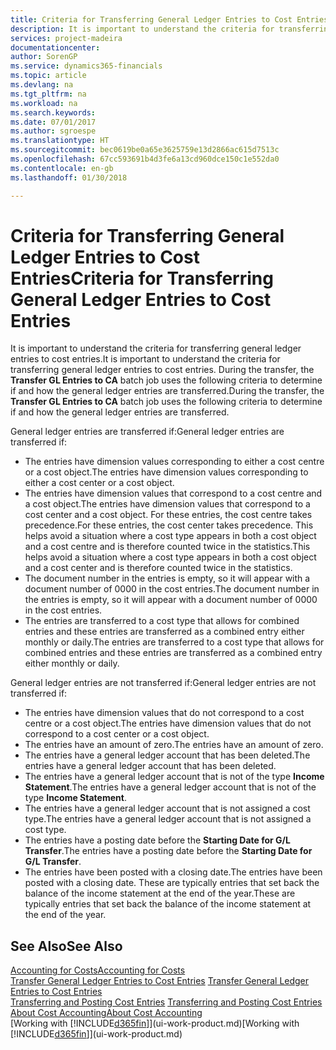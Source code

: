 ```yaml
---
title: Criteria for Transferring General Ledger Entries to Cost Entries | Microsoft Docs
description: It is important to understand the criteria for transferring general ledger entries to cost entries. During the transfer, the **Transfer GL Entries to CA** batch job uses the following criteria to determine if and how the general ledger entries are transferred.
services: project-madeira
documentationcenter: 
author: SorenGP
ms.service: dynamics365-financials
ms.topic: article
ms.devlang: na
ms.tgt_pltfrm: na
ms.workload: na
ms.search.keywords: 
ms.date: 07/01/2017
ms.author: sgroespe
ms.translationtype: HT
ms.sourcegitcommit: bec0619be0a65e3625759e13d2866ac615d7513c
ms.openlocfilehash: 67cc593691b4d3fe6a13cd960dce150c1e552da0
ms.contentlocale: en-gb
ms.lasthandoff: 01/30/2018

---
```

# <a name="criteria-for-transferring-general-ledger-entries-to-cost-entries"></a><span data-ttu-id="20c40-104">Criteria for Transferring General Ledger Entries to Cost Entries</span><span class="sxs-lookup"><span data-stu-id="20c40-104">Criteria for Transferring General Ledger Entries to Cost Entries</span></span>
<span data-ttu-id="20c40-105">It is important to understand the criteria for transferring general ledger entries to cost entries.</span><span class="sxs-lookup"><span data-stu-id="20c40-105">It is important to understand the criteria for transferring general ledger entries to cost entries.</span></span> <span data-ttu-id="20c40-106">During the transfer, the **Transfer GL Entries to CA** batch job uses the following criteria to determine if and how the general ledger entries are transferred.</span><span class="sxs-lookup"><span data-stu-id="20c40-106">During the transfer, the **Transfer GL Entries to CA** batch job uses the following criteria to determine if and how the general ledger entries are transferred.</span></span>  

<span data-ttu-id="20c40-107">General ledger entries are transferred if:</span><span class="sxs-lookup"><span data-stu-id="20c40-107">General ledger entries are transferred if:</span></span>  

-   <span data-ttu-id="20c40-108">The entries have dimension values corresponding to either a cost centre or a cost object.</span><span class="sxs-lookup"><span data-stu-id="20c40-108">The entries have dimension values corresponding to either a cost center or a cost object.</span></span>  
-   <span data-ttu-id="20c40-109">The entries have dimension values that correspond to a cost centre and a cost object.</span><span class="sxs-lookup"><span data-stu-id="20c40-109">The entries have dimension values that correspond to a cost center and a cost object.</span></span> <span data-ttu-id="20c40-110">For these entries, the cost centre takes precedence.</span><span class="sxs-lookup"><span data-stu-id="20c40-110">For these entries, the cost center takes precedence.</span></span> <span data-ttu-id="20c40-111">This helps avoid a situation where a cost type appears in both a cost object and a cost centre and is therefore counted twice in the statistics.</span><span class="sxs-lookup"><span data-stu-id="20c40-111">This helps avoid a situation where a cost type appears in both a cost object and a cost center and is therefore counted twice in the statistics.</span></span>  
-   <span data-ttu-id="20c40-112">The document number in the entries is empty, so it will appear with a document number of 0000 in the cost entries.</span><span class="sxs-lookup"><span data-stu-id="20c40-112">The document number in the entries is empty, so it will appear with a document number of 0000 in the cost entries.</span></span>  
-   <span data-ttu-id="20c40-113">The entries are transferred to a cost type that allows for combined entries and these entries are transferred as a combined entry either monthly or daily.</span><span class="sxs-lookup"><span data-stu-id="20c40-113">The entries are transferred to a cost type that allows for combined entries and these entries are transferred as a combined entry either monthly or daily.</span></span>  

<span data-ttu-id="20c40-114">General ledger entries are not transferred if:</span><span class="sxs-lookup"><span data-stu-id="20c40-114">General ledger entries are not transferred if:</span></span>  

-   <span data-ttu-id="20c40-115">The entries have dimension values that do not correspond to a cost centre or a cost object.</span><span class="sxs-lookup"><span data-stu-id="20c40-115">The entries have dimension values that do not correspond to a cost center or a cost object.</span></span>  
-   <span data-ttu-id="20c40-116">The entries have an amount of zero.</span><span class="sxs-lookup"><span data-stu-id="20c40-116">The entries have an amount of zero.</span></span>  
-   <span data-ttu-id="20c40-117">The entries have a general ledger account that has been deleted.</span><span class="sxs-lookup"><span data-stu-id="20c40-117">The entries have a general ledger account that has been deleted.</span></span>  
-   <span data-ttu-id="20c40-118">The entries have a general ledger account that is not of the type **Income Statement**.</span><span class="sxs-lookup"><span data-stu-id="20c40-118">The entries have a general ledger account that is not of the type **Income Statement**.</span></span>  
-   <span data-ttu-id="20c40-119">The entries have a general ledger account that is not assigned a cost type.</span><span class="sxs-lookup"><span data-stu-id="20c40-119">The entries have a general ledger account that is not assigned a cost type.</span></span>  
-   <span data-ttu-id="20c40-120">The entries have a posting date before the **Starting Date for G/L Transfer**.</span><span class="sxs-lookup"><span data-stu-id="20c40-120">The entries have a posting date before the **Starting Date for G/L Transfer**.</span></span>  
-   <span data-ttu-id="20c40-121">The entries have been posted with a closing date.</span><span class="sxs-lookup"><span data-stu-id="20c40-121">The entries have been posted with a closing date.</span></span> <span data-ttu-id="20c40-122">These are typically entries that set back the balance of the income statement at the end of the year.</span><span class="sxs-lookup"><span data-stu-id="20c40-122">These are typically entries that set back the balance of the income statement at the end of the year.</span></span>  

## <a name="see-also"></a><span data-ttu-id="20c40-123">See Also</span><span class="sxs-lookup"><span data-stu-id="20c40-123">See Also</span></span>  
[<span data-ttu-id="20c40-124">Accounting for Costs</span><span class="sxs-lookup"><span data-stu-id="20c40-124">Accounting for Costs</span></span>](finance-manage-cost-accounting.md)  
 <span data-ttu-id="20c40-125">[Transfer General Ledger Entries to Cost Entries](finance-how-to-transfer-general-ledger-entries-to-cost-entries.md) </span><span class="sxs-lookup"><span data-stu-id="20c40-125">[Transfer General Ledger Entries to Cost Entries](finance-how-to-transfer-general-ledger-entries-to-cost-entries.md) </span></span>  
 <span data-ttu-id="20c40-126">[Transferring and Posting Cost Entries](finance-transfer-and-post-cost-entries.md) </span><span class="sxs-lookup"><span data-stu-id="20c40-126">[Transferring and Posting Cost Entries](finance-transfer-and-post-cost-entries.md) </span></span>  
 [<span data-ttu-id="20c40-127">About Cost Accounting</span><span class="sxs-lookup"><span data-stu-id="20c40-127">About Cost Accounting</span></span>](finance-about-cost-accounting.md)  
 <span data-ttu-id="20c40-128">[Working with [!INCLUDE[d365fin](includes/d365fin_md.md)]](ui-work-product.md)</span><span class="sxs-lookup"><span data-stu-id="20c40-128">[Working with [!INCLUDE[d365fin](includes/d365fin_md.md)]](ui-work-product.md)</span></span>

